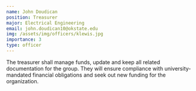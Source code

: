 ```yaml
---
name: John Doudican
position: Treasurer
major: Electrical Engineering
email: john.doudican10@okstate.edu
img: /assets/img/officers/klewis.jpg
importance: 3
type: officer
---
```

<!-- Description of the positions role and responsibilities -->
The treasurer shall manage funds, update and keep all related documentation for the group. They will ensure compliance with university-mandated financial obligations and seek out new funding for the organization.

